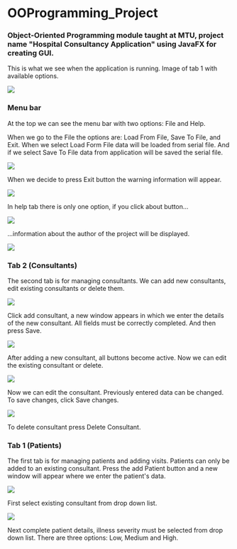 # OOProgramming_Project

### Object-Oriented Programming module taught at MTU, project name "Hospital Consultancy Application" using JavaFX for creating GUI.

This is what we see when the application is running. Image of tab 1 with available options.

![](images/main.png)

### Menu bar
At the top we can see the menu bar with two options: File and Help.

When we go to the File the options are: Load From File, Save To File, and Exit. When we select Load Form File data will be loaded from serial file. And if we select Save To File data from application will be saved the serial file.

![](images/menu.png)

When we decide to press Exit button the warning information will appear. 

![](images/exit.png)

In help tab there is only one option, if you click about button... 

![](images/help.png)

...information about the author of the project will be displayed.


![](images/about.png)

### Tab 2 (Consultants)
The second tab is for managing consultants. We can add new consultants, edit existing consultants or delete them.

![](images/addConsultant.png)

Click add consultant, a new window appears in which we enter the details of the new consultant. All fields must be correctly completed. And then press Save.

![](images/addingconsultantwindow.png) 

After adding a new consultant, all buttons become active. Now we can edit the existing consultant or delete.

![](images/tab2activebuttons.png)

Now we can edit the consultant. Previously entered data can be changed. To save changes, click Save changes.

![](images/editConsultant.png)

To delete consultant press Delete Consultant.

### Tab 1 (Patients)

The first tab is for managing patients and adding visits. Patients can only be added to an existing consultant. Press the add Patient button and a new window will appear where we enter the patient's data.

![](images/newPatient.png)

First select existing consultant from drop down list.

![](images/selectConsultant.png)

Next complete patient details, illness severity must be selected from drop down list. There are three options: Low, Medium and High.

